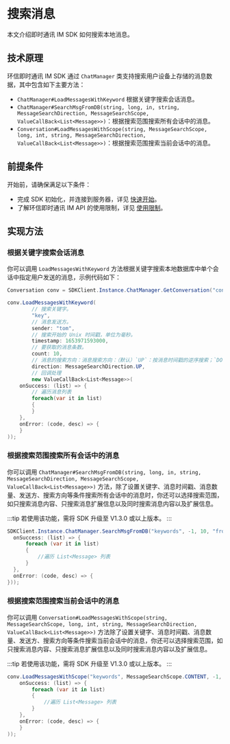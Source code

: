 # 搜索消息

<Toc />

本文介绍即时通讯 IM SDK 如何搜索本地消息。

## 技术原理

环信即时通讯 IM SDK 通过 `ChatManager` 类支持搜索用户设备上存储的消息数据，其中包含如下主要方法：

- `ChatManager#LoadMessagesWithKeyword` 根据关键字搜索会话消息。
- `ChatManager#SearchMsgFromDB(string, long, in, string, MessageSearchDirection, MessageSearchScope, ValueCallBack<List<Message>>)`：根据搜索范围搜索所有会话中的消息。
- `Conversation#LoadMessagesWithScope(string, MessageSearchScope, long, int, string, MessageSearchDirection, ValueCallBack<List<Message>>)`：根据搜索范围搜索当前会话中的消息。

## 前提条件

开始前，请确保满足以下条件：

- 完成 SDK 初始化，并连接到服务器，详见 [快速开始](quickstart.html)。
- 了解环信即时通讯 IM API 的使用限制，详见 [使用限制](/product/limitation.html)。

## 实现方法

### 根据关键字搜索会话消息

你可以调用 `LoadMessagesWithKeyword` 方法根据关键字搜索本地数据库中单个会话中指定用户发送的消息，示例代码如下：

```csharp
Conversation conv = SDKClient.Instance.ChatManager.GetConversation("convId");

conv.LoadMessagesWithKeyword(
        // 搜索关键字。
        "key", 
        // 消息发送方。
        sender: "tom",
        // 搜索开始的 Unix 时间戳，单位为毫秒。
        timestamp: 1653971593000,
        // 要获取的消息条数。
        count: 10, 
        // 消息的搜索方向：消息搜索方向：（默认）`UP`：按消息时间戳的逆序搜索；`DOWN`：按消息时间戳的正序搜索。
        direction: MessageSearchDirection.UP, 
        // 回调处理
        new ValueCallBack<List<Message>>(
    onSuccess: (list) => {
        // 遍历消息列表
        foreach(var it in list)
        {
        }
    },
    onError: (code, desc) => {
    }
));
```

### 根据搜索范围搜索所有会话中的消息 

你可以调用 `ChatManager#SearchMsgFromDB(string, long, in, string, MessageSearchDirection, MessageSearchScope, ValueCallBack<List<Message>>)` 方法，除了设置关键字、消息时间戳、消息数量、发送方、搜索方向等条件搜索所有会话中的消息时，你还可以选择搜索范围，如只搜索消息内容、只搜索消息扩展信息以及同时搜索消息内容以及扩展信息。 

:::tip
若使用该功能，需将 SDK 升级至 V1.3.0 或以上版本。
:::

```csharp
SDKClient.Instance.ChatManager.SearchMsgFromDB("keywords", -1, 10, "from", MessageSearchDirection.UP, MessageSearchScope.CONTENT, new ValueCallBack<List<Message>>(
  onSuccess: (list) => {
      foreach (var it in list)
      {
          //遍历 List<Message> 列表
      }
  },
  onError: (code, desc) => {
}));
```

### 根据搜索范围搜索当前会话中的消息 

你可以调用 `Conversation#LoadMessagesWithScope(string, MessageSearchScope, long, int, string, MessageSearchDirection, ValueCallBack<List<Message>>)` 方法除了设置关键字、消息时间戳、消息数量、发送方、搜索方向等条件搜索当前会话中的消息，你还可以选择搜索范围，如只搜索消息内容、只搜索消息扩展信息以及同时搜索消息内容以及扩展信息。

:::tip
若使用该功能，需将 SDK 升级至 V1.3.0 或以上版本。
:::

```csharp
conv.LoadMessagesWithScope("keywords", MessageSearchScope.CONTENT, -1, 10, "from", MessageSearchDirection.UP, new ValueCallBack<List<Message>>(
    onSuccess: (list) => {
        foreach (var it in list)
        {
            //遍历 List<Message> 列表
        }
    },
    onError: (code, desc) => {
    }
));
```

